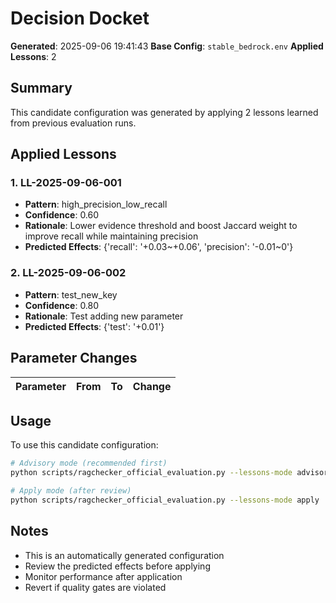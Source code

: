 # Decision Docket

**Generated**: 2025-09-06 19:41:43
**Base Config**: `stable_bedrock.env`
**Applied Lessons**: 2

## Summary

This candidate configuration was generated by applying 2 lessons learned from previous evaluation runs.

## Applied Lessons

### 1. LL-2025-09-06-001

- **Pattern**: high_precision_low_recall
- **Confidence**: 0.60
- **Rationale**: Lower evidence threshold and boost Jaccard weight to improve recall while maintaining precision
- **Predicted Effects**: {'recall': '+0.03~+0.06', 'precision': '-0.01~0'}

### 2. LL-2025-09-06-002

- **Pattern**: test_new_key
- **Confidence**: 0.80
- **Rationale**: Test adding new parameter
- **Predicted Effects**: {'test': '+0.01'}

## Parameter Changes

| Parameter | From | To | Change |
|-----------|------|----|---------|

## Usage

To use this candidate configuration:

```bash
# Advisory mode (recommended first)
python scripts/ragchecker_official_evaluation.py --lessons-mode advisory

# Apply mode (after review)
python scripts/ragchecker_official_evaluation.py --lessons-mode apply
```

## Notes

- This is an automatically generated configuration
- Review the predicted effects before applying
- Monitor performance after application
- Revert if quality gates are violated
